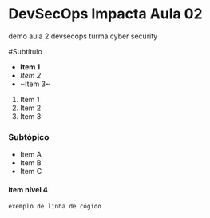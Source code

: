 # DevSecOps Impacta Aula 02

demo aula 2 devsecops turma cyber security

#Subtítulo

- **Item 1**
- _Item 2_
- ~Item 3~

1. Item 1
2. Item 2
3. Item 3

### Subtópico

* Item A
* Item B
* Item C

#### item nível 4
```
exemplo de linha de cógido
```
